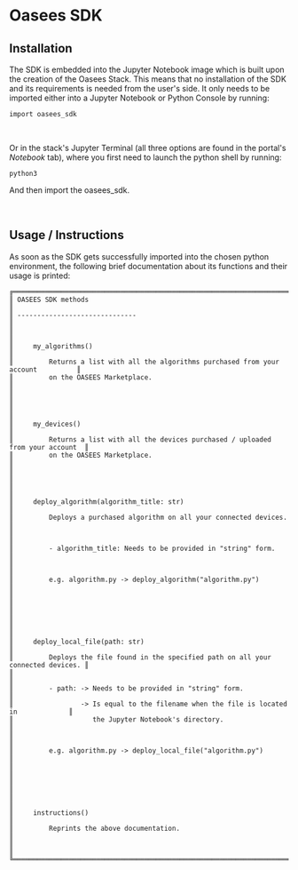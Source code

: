 # Oasees SDK

## Installation
The SDK is embedded into the Jupyter Notebook image which is built upon the creation of the Oasees Stack. This means that no installation of the SDK and its requirements is needed from the user's side. It only needs to be imported either into a Jupyter Notebook or Python Console by running:
```
import oasees_sdk
```
<br/>

Or in the stack's Jupyter Terminal (all three options are found in the portal's <i>Notebook</i> tab), where you first need to launch the python shell by running:
```
python3
```
And then import the oasees_sdk.

<br/>


## Usage / Instructions
As soon as the SDK gets successfully imported into the chosen python environment, the following brief documentation about its functions and their usage is printed:

```
╔═════════════════════════════════════════════════════════════════════════════════════╗
║ OASEES SDK methods 	 	                                                          ║
║ ------------------------------                                                      ║
║                                                                                     ║
║     my_algorithms() 		                                                          ║
║         Returns a list with all the algorithms purchased from your account          ║
║         on the OASEES Marketplace.                                                  ║
║                                                                                     ║
║                                                                                     ║
║     my_devices() 	   	                                                              ║
║         Returns a list with all the devices purchased / uploaded from your account  ║
║         on the OASEES Marketplace.                                                  ║
║                                                                                     ║
║                                                                                     ║
║     deploy_algorithm(algorithm_title: str) 	 	                                  ║
║         Deploys a purchased algorithm on all your connected devices.                ║
║                                                                                     ║
║         - algorithm_title: Needs to be provided in "string" form.                   ║
║                                                                                     ║
║         e.g. algorithm.py -> deploy_algorithm("algorithm.py")                       ║
║                                                                                     ║
║                                                                                     ║
║                                                                                     ║
║     deploy_local_file(path: str) 	   	                                              ║
║         Deploys the file found in the specified path on all your connected devices. ║
║                                                                                     ║
║         - path: -> Needs to be provided in "string" form.                           ║
║                 -> Is equal to the filename when the file is located in             ║
║                    the Jupyter Notebook's directory.                                ║
║                                                                                     ║
║         e.g. algorithm.py -> deploy_local_file("algorithm.py")                      ║
║                                                                                     ║
║                                                                                     ║
║                                                                                     ║
║     instructions() 	 	                                                          ║
║         Reprints the above documentation.                                           ║
║                                                                                     ║
╚═════════════════════════════════════════════════════════════════════════════════════╝
```